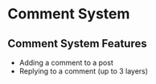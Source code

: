 <p align="center">
    <h1>Comment System</h1>
</p>

## Comment System Features

- Adding a comment to a post
- Replying to a comment (up to 3 layers)
